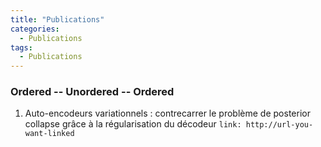 ```yaml
---
title: "Publications"
categories:
  - Publications
tags:
  - Publications
---
```



### Ordered -- Unordered -- Ordered

1. Auto-encodeurs variationnels : contrecarrer le problème de posterior collapse grâce à la régularisation du décodeur `link: http://url-you-want-linked`
